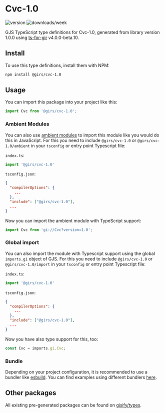 
# Cvc-1.0

![version](https://img.shields.io/npm/v/@girs/cvc-1.0)
![downloads/week](https://img.shields.io/npm/dw/@girs/cvc-1.0)


GJS TypeScript type definitions for Cvc-1.0, generated from library version 1.0.0 using [ts-for-gir](https://github.com/gjsify/ts-for-gir) v4.0.0-beta.10.


## Install

To use this type definitions, install them with NPM:
```bash
npm install @girs/cvc-1.0
```

## Usage

You can import this package into your project like this:
```ts
import Cvc from '@girs/cvc-1.0';
```

### Ambient Modules

You can also use [ambient modules](https://github.com/gjsify/ts-for-gir/tree/main/packages/cli#ambient-modules) to import this module like you would do this in JavaScript.
For this you need to include `@girs/cvc-1.0` or `@girs/cvc-1.0/ambient` in your `tsconfig` or entry point Typescript file:

`index.ts`:
```ts
import '@girs/cvc-1.0'
```

`tsconfig.json`:
```json
{
  "compilerOptions": {
    ...
  },
  "include": ["@girs/cvc-1.0"],
  ...
}
```

Now you can import the ambient module with TypeScript support: 

```ts
import Cvc from 'gi://Cvc?version=1.0';
```

### Global import

You can also import the module with Typescript support using the global `imports.gi` object of GJS.
For this you need to include `@girs/cvc-1.0` or `@girs/cvc-1.0/import` in your `tsconfig` or entry point Typescript file:

`index.ts`:
```ts
import '@girs/cvc-1.0'
```

`tsconfig.json`:
```json
{
  "compilerOptions": {
    ...
  },
  "include": ["@girs/cvc-1.0"],
  ...
}
```

Now you have also type support for this, too:

```ts
const Cvc = imports.gi.Cvc;
```

### Bundle

Depending on your project configuration, it is recommended to use a bundler like [esbuild](https://esbuild.github.io/). You can find examples using different bundlers [here](https://github.com/gjsify/ts-for-gir/tree/main/examples).

## Other packages

All existing pre-generated packages can be found on [gjsify/types](https://github.com/gjsify/types).


